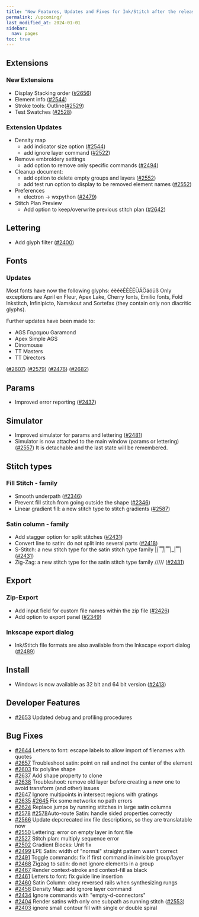 ```yaml
---
title: "New Features, Updates and Fixes for Ink/Stitch after the release of v3.0.1"
permalink: /upcoming/
last_modified_at: 2024-01-01
sidebar:
  nav: pages
toc: true
---
```

## Extensions

### New Extensions

  * Display Stacking order ([#2656](https://github.com/inkstitch/inkstitch/issues/2656))
  * Element info ([#2544](https://github.com/inkstitch/inkstitch/issues/2544))
  * Stroke tools: Outline([#2529](https://github.com/inkstitch/inkstitch/issues/2529))
  * Test Swatches ([#2528](https://github.com/inkstitch/inkstitch/issues/2528))

### Extension Updates

  * Density map
    * add indicator size option ([#2544](https://github.com/inkstitch/inkstitch/issues/2544))
    * add ignore layer command ([#2522](https://github.com/inkstitch/inkstitch/issues/2522))
  * Remove embroidery settings
    * add option to remove only specific commands ([#2494](https://github.com/inkstitch/inkstitch/issues/2494))
  * Cleanup document:
    * add option to delete empty groups and layers ([#2552](https://github.com/inkstitch/inkstitch/issues/2552))
    * add test run option to display to be removed element names ([#2552](https://github.com/inkstitch/inkstitch/issues/2552))
  * Preferences
    * electron -> wxpython ([#2479](https://github.com/inkstitch/inkstitch/issues/2479))
  * Stitch Plan Preview
    * Add option to keep/overwrite previous stitch plan ([#2642](https://github.com/inkstitch/inkstitch/issues/#2642))

## Lettering

  * Add glyph filter ([#2400](https://github.com/inkstitch/inkstitch/issues/2400))

## Fonts

### Updates

Most fonts have now the following glyphs: éèêëÉÈÊËÜÄÖäöüß
Only exceptions are April en Fleur, Apex Lake, Cherry fonts, Emilio fonts, Fold Inkstitch, Infinipicto, Namskout and Sortefax (they contain only non diacritic glyphs).

Further updates have been made to:

  * AGS Γαραμου Garamond
  * Apex Simple AGS
  * Dinomouse
  * TT Masters
  * TT Directors

([#2607](https://github.com/inkstitch/inkstitch/issues/2607))
([#2579](https://github.com/inkstitch/inkstitch/issues/2579))
([#2476](https://github.com/inkstitch/inkstitch/issues/2476))
([#2682](https://github.com/inkstitch/inkstitch/pull/2682))

## Params

  * Improved error reporting ([#2437](https://github.com/inkstitch/inkstitch/issues/2437))

## Simulator

  * Improved simulator for params and lettering ([#2481](https://github.com/inkstitch/inkstitch/issues/2481))
  * Simulator is now attached to the main window (params or lettering) ([#2557](https://github.com/inkstitch/inkstitch/issues/2557))
    It is detachable and the last state will be remembered.

## Stitch types

### Fill Stitch - family

  * Smooth underpath ([#2346](https://github.com/inkstitch/inkstitch/issues/2346))
  * Prevent fill stitch from going outside the shape ([#2346](https://github.com/inkstitch/inkstitch/issues/2346))
  * Linear gradient fill: a new stitch type to stitch gradients ([#2587](https://github.com/inkstitch/inkstitch/issues/2587))

### Satin column - family

  * Add stagger option for split stitches ([#2431](https://github.com/inkstitch/inkstitch/issues/2431))
  * Convert line to satin: do not split into several parts ([#2418](https://github.com/inkstitch/inkstitch/issues/2418))
  * S-Stitch: a new stitch type for the satin stitch type family |_|▔|_|▔|_|▔| ([#2431](https://github.com/inkstitch/inkstitch/issues/2431))
  * Zig-Zag: a new stitch type for the satin stitch type family /\/\/\/\/ ([#2431](https://github.com/inkstitch/inkstitch/issues/2431))

## Export

### Zip-Export

  * Add input field for custom file names within the zip file ([#2426](https://github.com/inkstitch/inkstitch/issues/2426))
  * Add option to export panel ([#2349](https://github.com/inkstitch/inkstitch/issues/2349))

### Inkscape export dialog

  * Ink/Stitch file formats are also available from the Inkscape export dialog ([#2489](https://github.com/inkstitch/inkstitch/issues/2489))

## Install

  * Windows is now available as 32 bit and 64 bit version ([#2413](https://github.com/inkstitch/inkstitch/issues/2413))

## Developer Features

  * [#2653](https://github.com/inkstitch/inkstitch/issues/2653) Updated debug and profiling procedures

## Bug Fixes

 * [#2644](https://github.com/inkstitch/inkstitch/issues/2644) Letters to font: escape labels to allow import of filenames with quotes
 * [#2657](https://github.com/inkstitch/inkstitch/issues/2657) Troubleshoot satin: point on rail and not the center of the element
 * [#2603](https://github.com/inkstitch/inkstitch/issues/2603) fix polyline shape 
 * [#2637](https://github.com/inkstitch/inkstitch/issues/2637) Add shape property to clone
 * [#2638](https://github.com/inkstitch/inkstitch/issues/2638) Troubleshoot: remove old layer before creating a new one to avoid transform (and other) issues
 * [#2647](https://github.com/inkstitch/inkstitch/issues/2647) Ignore multipoints in intersect regions with gratings
 * [#2635](https://github.com/inkstitch/inkstitch/issues/2635) [#2645](https://github.com/inkstitch/inkstitch/issues/2645) Fix some networkx no path errors
 * [#2624](https://github.com/inkstitch/inkstitch/issues/2624) Replace jumps by running stitches in large satin columns
 * [#2578](https://github.com/inkstitch/inkstitch/issues/2578) [#2578](https://github.com/inkstitch/inkstitch/issues/2578)Auto-route Satin: handle sided properties correctly
 * [#2566](https://github.com/inkstitch/inkstitch/issues/2566) Update depcrecated inx file descriptions, so they are translatable now
 * [#2550](https://github.com/inkstitch/inkstitch/issues/2550) Lettering: error on empty layer in font file
 * [#2527](https://github.com/inkstitch/inkstitch/issues/2527) Stitch plan: multiply sequence error
 * [#2502](https://github.com/inkstitch/inkstitch/issues/2502) Gradient Blocks: Unit fix
 * [#2499](https://github.com/inkstitch/inkstitch/issues/2499) LPE Satin: width of "normal" straight pattern wasn't correct
 * [#2491](https://github.com/inkstitch/inkstitch/issues/2491) Toggle commands: fix if first command in invisible group/layer
 * [#2468](https://github.com/inkstitch/inkstitch/issues/2468) Zigzag to satin: do not ignore elements in a group
 * [#2467](https://github.com/inkstitch/inkstitch/issues/2467) Render context-stroke and context-fill as black
 * [#2461](https://github.com/inkstitch/inkstitch/issues/2461) Letters to font: fix guide line insertion
 * [#2460](https://github.com/inkstitch/inkstitch/issues/2460) Satin Column: obey reversed rails when synthesizing rungs
 * [#2458](https://github.com/inkstitch/inkstitch/issues/2458) Density Map: add ignore layer command
 * [#2434](https://github.com/inkstitch/inkstitch/issues/2434) Ignore commands with "empty-d-connectors"
 * [#2404](https://github.com/inkstitch/inkstitch/issues/2404) Render satins with only one subpath as running stitch ([#2553](https://github.com/inkstitch/inkstitch/issues/2553))
 * [#2403](https://github.com/inkstitch/inkstitch/issues/2403) ignore small contour fill with single or double spiral
